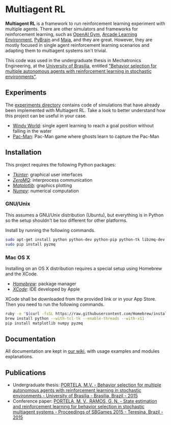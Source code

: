 # Multiagent RL

**Multiagent RL** is a framework to run reinforcement learning experiment with multiple agents. There are other simulators and frameworks for reinforcement learning, such as [OpenAI Gym](https://gym.openai.com), [Arcade Learning Environment](http://www.arcadelearningenvironment.org), [PyBrain](http://pybrain.org) and [Maja](http://mmlf.sourceforge.net), and they are great. However, they are mostly focused in single agent reinforcement learning scenarios and adapting them to multiagent systems isn't trivial.

This code was used in the undergraduate thesis in Mechatronics Engineering, at the [University of Brasilia](http://www.unb.br), entitled ["Behavior selection for multiple autonomous agents with reinforcement learning in stochastic environments"](https://db.tt/TIvw9aXx).

## Experiments

The [experiments directory](experiments/) contains code of simulations that have already been implemented with Multiagent RL. Take a look to better understand how this project can be useful in your case.

- [Windy World](experiments/windy/): single agent learning to reach a goal position without falling in the water
- [Pac-Man](experiments/pacman/): Pac-Man game where ghosts learn to capture the Pac-Man

## Installation

This project requires the following Python packages:

* *[Tkinter](https://docs.python.org/2/library/tkinter.html)*: graphical user interfaces
* *[ZeroMQ](http://zeromq.org/)*: interprocess communication
* *[Matplotlib](http://matplotlib.org/)*: graphics plotting
* *[Numpy](http://www.numpy.org/)*: numerical computation

### GNU/Unix

This assumes a GNU/Unix distribution (Ubuntu), but everything is in Python so the setup shouldn't be too different for other platforms.

Install by running the following commands.

```bash
sudo apt-get install python python-dev python-pip python-tk libzmq-dev python-matplotlib
sudo pip install pyzmq
```

### Mac OS X

Installing on an OS X distribution requires a special setup using Homebrew and the XCode.

* *[Homebrew](http://brew.sh)*: package manager
* *[XCode](https://developer.apple.com/xcode/)*: IDE developed by Apple

XCode shall be downloaded from the provided link or in your App Store. Then you need to run the following commands.

```bash
ruby -e "$(curl -fsSL https://raw.githubusercontent.com/Homebrew/install/master/install)"
brew install python --with-tcl-tk --enable-threads --with-x11
pip install matplotlib numpy pyzmq
```

## Documentation

All documentation are kept in [our wiki](https://github.com/matheusportela/Multiagent-RL/wiki), with usage examples and modules explanations.

## Publications

* Undergraduate thesis: [PORTELA, M.V. - Behavior selection for multiple autonomous agents with reinforcement learning in stochastic environments - University of Brasilia - Brasilia, Brazil - 2015](https://db.tt/TIvw9aXx)
* Conference paper: [PORTELA, M. V., RAMOS, G. N. - State estimation and reinforcement learning for behavior selection in stochastic multiagent systems - Proceedings of SBGames 2015 - Teresina, Brazil - 2015](http://www.sbgames.org/sbgames2015/anaispdf/computacao-short/147936.pdf)
